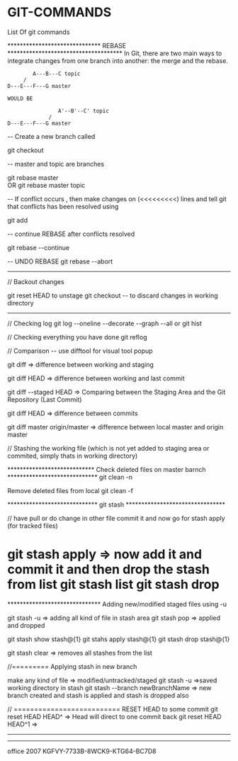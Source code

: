 # GIT-COMMANDS
List Of git commands


******************************  REBASE  *************************************
In Git, there are two main ways to integrate changes from one branch into another: the merge and the rebase.

			A---B---C topic
         /
    D---E---F---G master

	WOULD BE
	
					A'--B'--C' topic
                 /
    D---E---F---G master

	
-- Create a new branch called <branch>

git checkout <branch>

-- master and topic are branches

git rebase master  
OR
git rebase master topic

-- If conflict occurs , then make changes on (<<<<<<<<<) lines and tell git that conflicts has been resolved using 

git add <filename>

-- continue REBASE after conflicts resolved

git rebase --continue

-- UNDO REBASE
git rebase --abort

*****************************************************************************
// Backout changes

git reset HEAD <fileName> to unstage
git checkout -- <fileName> to discard changes in working directory

******************************************************************************
// Checking log
git log --oneline --decorate --graph --all
or
git hist

// Checking everything you have done
git reflog

// Comparison -- use difftool for visual tool popup

git diff => difference between working and staging

git diff HEAD => difference between working and last commit

git diff --staged HEAD => Comparing between the Staging Area and the Git Repository (Last Commit)

git diff HEAD <commitID>  => difference between commits

git diff master origin/master => difference between local master and origin master

// Stashing the working file (which is not yet added to staging area or commited, simply thats in working directory)

****************************  Check deleted files on master barnch  *****************************
git clean -n

Remove deleted files from local
git clean -f 

*****************************  git stash   ********************************

// have pull or do change in other file commit it and now go for stash apply (for tracked files)

git stash apply => now add it and commit it and then drop the stash from list
git stash list
git stash drop
=================

******************************   Adding new/modified  staged files using -u 

git stash -u => adding all kind of file in stash area
git stash pop => applied and dropped

git stash show stash@{1}
git stahs apply stash@{1}
git stash drop stash@{1}

git stash clear => removes all stashes from the list

//========= Applying stash in new branch

make any kind of file => modified/untracked/staged
git stash -u  =>saved working directory in stash
git stash --branch newBranchName  => new branch created and stash is applied and stash is dropped also

// ========================== RESET HEAD to some commit
git reset HEAD HEAD^ => Head will direct to one commit back
git reset HEAD HEAD^1 =>

__________________________________________________________________________________________________________________________
__________________________________________________________________________________________________________________________

office 2007
KGFVY-7733B-8WCK9-KTG64-BC7D8
